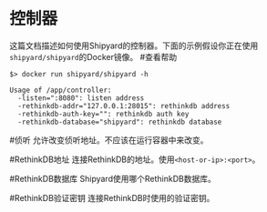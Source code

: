 # 控制器
这篇文档描述如何使用Shipyard的控制器。下面的示例假设你正在使用``` shipyard/shipyard ```的Docker镜像。
#查看帮助
```
$> docker run shipyard/shipyard -h

Usage of /app/controller:
  -listen=":8080": listen address
  -rethinkdb-addr="127.0.0.1:28015": rethinkdb address
  -rethinkdb-auth-key="": rethinkdb auth key
  -rethinkdb-database="shipyard": rethinkdb database
```
#侦听
允许改变侦听地址。不应该在运行容器中来改变。

#RethinkDB地址
连接RethinkDB的地址。使用``` <host-or-ip>:<port> ```。

#RethinkDB数据库
Shipyard使用哪个RethinkDB数据库。

#RethinkDB验证密钥
连接RethinkDB时使用的验证密钥。
